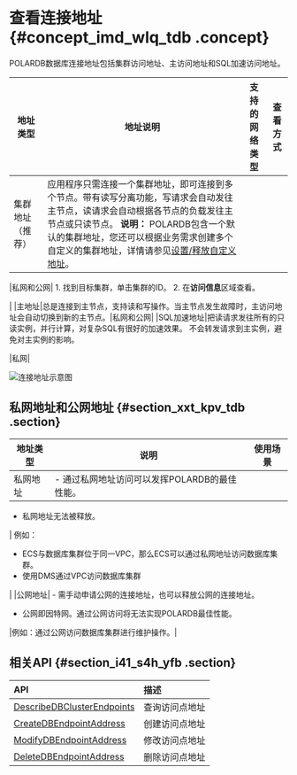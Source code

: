 # 查看连接地址 {#concept_imd_wlq_tdb .concept}

POLARDB数据库连接地址包括集群访问地址、主访问地址和SQL加速访问地址。

|地址类型|地址说明|支持的网络类型|查看方式|
|----|----|-------|----|
|集群地址（推荐）|应用程序只需连接一个集群地址，即可连接到多个节点。带有读写分离功能，写请求会自动发往主节点，读请求会自动根据各节点的负载发往主节点或只读节点。 **说明：** POLARDB包含一个默认的集群地址，您还可以根据业务需求创建多个自定义的集群地址，详情请参见[设置/释放自定义地址](../../../../cn.zh-CN/用户指南/集群管理/设置__释放自定义集群地址.md#)。

 |私网和公网| 1.  找到目标集群，单击集群的ID。
2.  在**访问信息**区域查看。

 |
|主地址|总是连接到主节点，支持读和写操作。当主节点发生故障时，主访问地址会自动切换到新的主节点。|私网和公网|
|SQL加速地址|把读请求发往所有的只读实例，并行计算，对复杂SQL有很好的加速效果。 不会转发请求到主实例，避免对主实例的影响。

 |私网|

![连接地址示意图](http://static-aliyun-doc.oss-cn-hangzhou.aliyuncs.com/assets/img/3018/155626094045542_zh-CN.png)

## 私网地址和公网地址 {#section_xxt_kpv_tdb .section}

|地址类型|说明|使用场景|
|----|--|----|
|私网地址| -   通过私网地址访问可以发挥POLARDB的最佳性能。
-   私网地址无法被释放。

 | 例如：

 -   ECS与数据库集群位于同一VPC，那么ECS可以通过私网地址访问数据库集群。
-   使用DMS通过VPC访问数据库集群

 |
|公网地址| -   需手动申请公网的连接地址，也可以释放公网的连接地址。
-   公网即因特网。通过公网访问将无法实现POLARDB最佳性能。

 |例如：通过公网访问数据库集群进行维护操作。|

## 相关API {#section_i41_s4h_yfb .section}

|API|描述|
|:--|:-|
|[DescribeDBClusterEndpoints](cn.zh-CN/API参考/访问地址/DescribeDBClusterEndpoints.md#)|查询访问点地址|
|[CreateDBEndpointAddress](cn.zh-CN/API参考/访问地址/CreateDBEndpointAddress.md#)|创建访问点地址|
|[ModifyDBEndpointAddress](cn.zh-CN/API参考/访问地址/ModifyDBEndpointAddress.md#)|修改访问点地址|
|[DeleteDBEndpointAddress](cn.zh-CN/API参考/访问地址/DeleteDBEndpointAddress.md#)|删除访问点地址|

